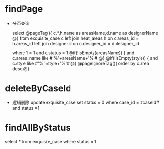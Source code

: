 findPage
===
* 分页查询

    select
    @pageTag(){
        c.*,h.name as areasName,d.name as designerName
    @}
    from  exquisite_case c
     left join heat_areas h on c.areas_id = h.areas_id
     left join designer d on c.designer_id = d.designer_id
     
    where 1 = 1
    and c.status = 1
    @if(!isEmpty(areasName)) {
                and c.areas_name like #'%'+areasName+'%'#
        @}
        @if(!isEmpty(style)) {
         and c.style like #'%'+style+'%'#
        @}
    @pageIgnoreTag(){
        order by c.area desc
    @}

deleteByCaseId
====
* 逻辑删除
update exquisite_case set status = 0 where case_id = #caseId# and status =1

findAllByStatus
===
select * from exquisite_case where status = 1
